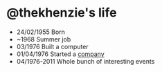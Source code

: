@thekhenzie's life
===============

- 24/02/1955 Born
- ~1968 Summer job
- 03/1976 Built a computer
- 01/04/1976 Started a [company](http://en.wikipedia.org/wiki/Apple_Inc. "Apple Inc.")
- 04/1976-2011 Whole bunch of interesting events